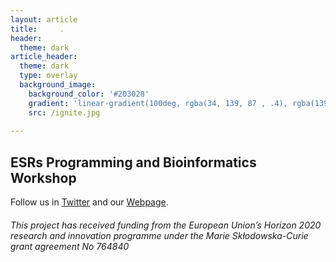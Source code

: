 ```yaml
---
layout: article
title:     .
header:
  theme: dark
article_header:
  theme: dark
  type: overlay
  background_image:
    background_color: '#203028'
    gradient: 'linear-gradient(100deg, rgba(34, 139, 87 , .4), rgba(139, 34, 139, .4))'
    src: /ignite.jpg
    
---
```

## ESRs Programming and Bioinformatics Workshop 

Follow us in [Twitter](https://twitter.com/itn_ignite) and our [Webpage](http://www.itn-ignite.eu/). 

###### This project has received funding from the European Union’s Horizon 2020 research and innovation programme under the Marie Skłodowska-Curie grant agreement No 764840
